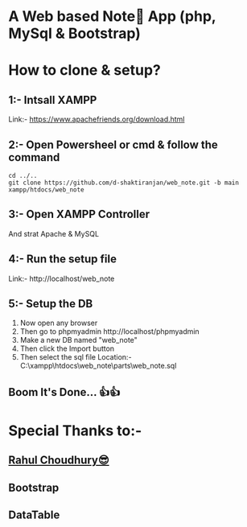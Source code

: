 # A Web based Note📝 App (php, MySql & Bootstrap)
# How to clone & setup?
## 1:- Intsall XAMPP
Link:- https://www.apachefriends.org/download.html

## 2:- Open Powersheel or cmd & follow the command
    cd ../..    
    git clone https://github.com/d-shaktiranjan/web_note.git -b main xampp/htdocs/web_note
      
## 3:- Open XAMPP Controller
 And strat Apache & MySQL
## 4:- Run the setup file
Link:- http://localhost/web_note
## 5:- Setup the DB
1) Now open any browser  
2) Then go to phpmyadmin  http://localhost/phpmyadmin  
3) Make a new DB named "web_note"
4) Then click the Import button  
5) Then select the sql file Location:- C:\xampp\htdocs\web_note\parts\web_note.sql

## Boom It's Done... 👍👍

# Special Thanks to:-

## [Rahul Choudhury😎](https://github.com/ResonantMatrix)
## Bootstrap

## DataTable
  
